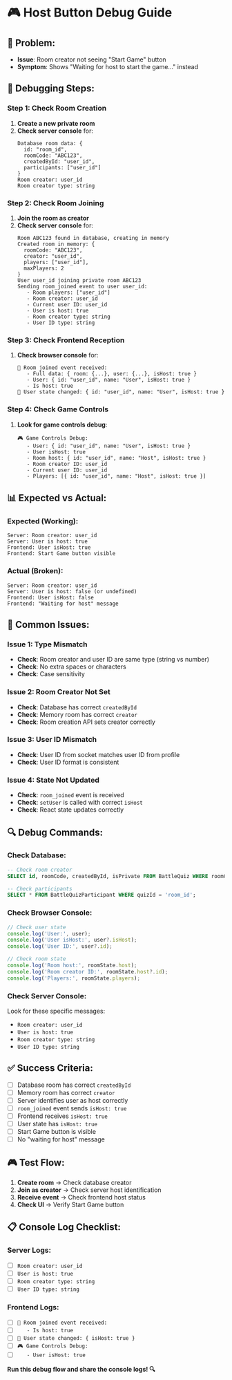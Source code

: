 # 🎮 Host Button Debug Guide

## 🎯 **Problem:**
- **Issue**: Room creator not seeing "Start Game" button
- **Symptom**: Shows "Waiting for host to start the game..." instead

## 🔧 **Debugging Steps:**

### **Step 1: Check Room Creation**
1. **Create a new private room**
2. **Check server console** for:
   ```
   Database room data: {
     id: "room_id",
     roomCode: "ABC123",
     createdById: "user_id",
     participants: ["user_id"]
   }
   Room creator: user_id
   Room creator type: string
   ```

### **Step 2: Check Room Joining**
1. **Join the room as creator**
2. **Check server console** for:
   ```
   Room ABC123 found in database, creating in memory
   Created room in memory: {
     roomCode: "ABC123",
     creator: "user_id",
     players: ["user_id"],
     maxPlayers: 2
   }
   User user_id joining private room ABC123
   Sending room_joined event to user user_id:
      - Room players: ["user_id"]
      - Room creator: user_id
      - Current user ID: user_id
      - User is host: true
      - Room creator type: string
      - User ID type: string
   ```

### **Step 3: Check Frontend Reception**
1. **Check browser console** for:
   ```
   🎯 Room joined event received:
      - Full data: { room: {...}, user: {...}, isHost: true }
      - User: { id: "user_id", name: "User", isHost: true }
      - Is host: true
   👤 User state changed: { id: "user_id", name: "User", isHost: true }
   ```

### **Step 4: Check Game Controls**
1. **Look for game controls debug**:
   ```
   🎮 Game Controls Debug:
      - User: { id: "user_id", name: "User", isHost: true }
      - User isHost: true
      - Room host: { id: "user_id", name: "Host", isHost: true }
      - Room creator ID: user_id
      - Current user ID: user_id
      - Players: [{ id: "user_id", name: "Host", isHost: true }]
   ```

## 📊 **Expected vs Actual:**

### **Expected (Working):**
```
Server: Room creator: user_id
Server: User is host: true
Frontend: User isHost: true
Frontend: Start Game button visible
```

### **Actual (Broken):**
```
Server: Room creator: user_id
Server: User is host: false (or undefined)
Frontend: User isHost: false
Frontend: "Waiting for host" message
```

## 🚨 **Common Issues:**

### **Issue 1: Type Mismatch**
- **Check**: Room creator and user ID are same type (string vs number)
- **Check**: No extra spaces or characters
- **Check**: Case sensitivity

### **Issue 2: Room Creator Not Set**
- **Check**: Database has correct `createdById`
- **Check**: Memory room has correct `creator`
- **Check**: Room creation API sets creator correctly

### **Issue 3: User ID Mismatch**
- **Check**: User ID from socket matches user ID from profile
- **Check**: User ID format is consistent

### **Issue 4: State Not Updated**
- **Check**: `room_joined` event is received
- **Check**: `setUser` is called with correct `isHost`
- **Check**: React state updates correctly

## 🔍 **Debug Commands:**

### **Check Database:**
```sql
-- Check room creator
SELECT id, roomCode, createdById, isPrivate FROM BattleQuiz WHERE roomCode = 'ABC123';

-- Check participants
SELECT * FROM BattleQuizParticipant WHERE quizId = 'room_id';
```

### **Check Browser Console:**
```javascript
// Check user state
console.log('User:', user);
console.log('User isHost:', user?.isHost);
console.log('User ID:', user?.id);

// Check room state
console.log('Room host:', roomState.host);
console.log('Room creator ID:', roomState.host?.id);
console.log('Players:', roomState.players);
```

### **Check Server Console:**
Look for these specific messages:
- `Room creator: user_id`
- `User is host: true`
- `Room creator type: string`
- `User ID type: string`

## ✅ **Success Criteria:**

- [ ] Database room has correct `createdById`
- [ ] Memory room has correct `creator`
- [ ] Server identifies user as host correctly
- [ ] `room_joined` event sends `isHost: true`
- [ ] Frontend receives `isHost: true`
- [ ] User state has `isHost: true`
- [ ] Start Game button is visible
- [ ] No "waiting for host" message

## 🎮 **Test Flow:**

1. **Create room** → Check database creator
2. **Join as creator** → Check server host identification
3. **Receive event** → Check frontend host status
4. **Check UI** → Verify Start Game button

## 📋 **Console Log Checklist:**

### **Server Logs:**
- [ ] `Room creator: user_id`
- [ ] `User is host: true`
- [ ] `Room creator type: string`
- [ ] `User ID type: string`

### **Frontend Logs:**
- [ ] `🎯 Room joined event received:`
- [ ] `   - Is host: true`
- [ ] `👤 User state changed: { isHost: true }`
- [ ] `🎮 Game Controls Debug:`
- [ ] `   - User isHost: true`

**Run this debug flow and share the console logs! 🔍** 